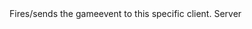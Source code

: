 <function name="FireEvent" parent="CBaseClient" type="classfunc">
	<description>
		Fires/sends the gameevent to this specific client.
		<added version="0.7"></added>
	</description>
	<realm>Server</realm>
	<args>
		<arg name="event" type="IGameEvent"></ret>
	</args>
</function>